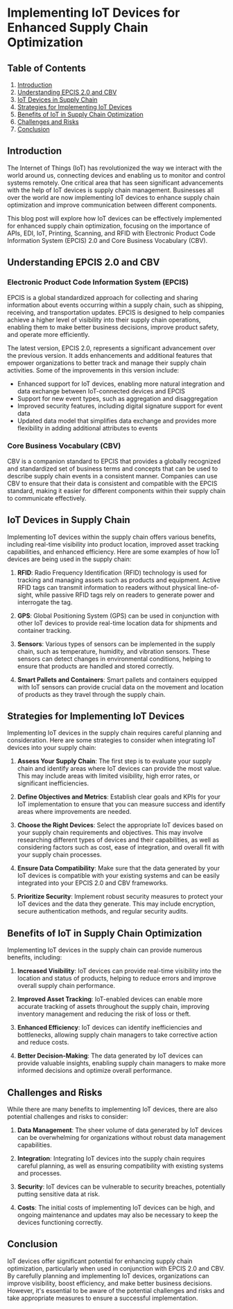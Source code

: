 # Implementing IoT Devices for Enhanced Supply Chain Optimization

## Table of Contents

1. [Introduction](#introduction)
2. [Understanding EPCIS 2.0 and CBV](#understanding-epcis-20-and-cbv)
3. [IoT Devices in Supply Chain](#iot-devices-in-supply-chain)
4. [Strategies for Implementing IoT Devices](#strategies-for-implementing-iot-devices)
5. [Benefits of IoT in Supply Chain Optimization](#benefits-of-iot-in-supply-chain-optimization)
6. [Challenges and Risks](#challenges-and-risks)
7. [Conclusion](#conclusion)

## Introduction

The Internet of Things (IoT) has revolutionized the way we interact with the world around us, connecting devices and enabling us to monitor and control systems remotely. One critical area that has seen significant advancements with the help of IoT devices is supply chain management. Businesses all over the world are now implementing IoT devices to enhance supply chain optimization and improve communication between different components.

This blog post will explore how IoT devices can be effectively implemented for enhanced supply chain optimization, focusing on the importance of APIs, EDI, IoT, Printing, Scanning, and RFID with Electronic Product Code Information System (EPCIS) 2.0 and Core Business Vocabulary (CBV).

## Understanding EPCIS 2.0 and CBV

### Electronic Product Code Information System (EPCIS)

EPCIS is a global standardized approach for collecting and sharing information about events occurring within a supply chain, such as shipping, receiving, and transportation updates. EPCIS is designed to help companies achieve a higher level of visibility into their supply chain operations, enabling them to make better business decisions, improve product safety, and operate more efficiently.

The latest version, EPCIS 2.0, represents a significant advancement over the previous version. It adds enhancements and additional features that empower organizations to better track and manage their supply chain activities. Some of the improvements in this version include:

- Enhanced support for IoT devices, enabling more natural integration and data exchange between IoT-connected devices and EPCIS
- Support for new event types, such as aggregation and disaggregation
- Improved security features, including digital signature support for event data
- Updated data model that simplifies data exchange and provides more flexibility in adding additional attributes to events

### Core Business Vocabulary (CBV)

CBV is a companion standard to EPCIS that provides a globally recognized and standardized set of business terms and concepts that can be used to describe supply chain events in a consistent manner. Companies can use CBV to ensure that their data is consistent and compatible with the EPCIS standard, making it easier for different components within their supply chain to communicate effectively.

## IoT Devices in Supply Chain

Implementing IoT devices within the supply chain offers various benefits, including real-time visibility into product location, improved asset tracking capabilities, and enhanced efficiency. Here are some examples of how IoT devices are being used in the supply chain:

1. **RFID**: Radio Frequency Identification (RFID) technology is used for tracking and managing assets such as products and equipment. Active RFID tags can transmit information to readers without physical line-of-sight, while passive RFID tags rely on readers to generate power and interrogate the tag.

2. **GPS**: Global Positioning System (GPS) can be used in conjunction with other IoT devices to provide real-time location data for shipments and container tracking.

3. **Sensors**: Various types of sensors can be implemented in the supply chain, such as temperature, humidity, and vibration sensors. These sensors can detect changes in environmental conditions, helping to ensure that products are handled and stored correctly.

4. **Smart Pallets and Containers**: Smart pallets and containers equipped with IoT sensors can provide crucial data on the movement and location of products as they travel through the supply chain.

## Strategies for Implementing IoT Devices

Implementing IoT devices in the supply chain requires careful planning and consideration. Here are some strategies to consider when integrating IoT devices into your supply chain:

1. **Assess Your Supply Chain**: The first step is to evaluate your supply chain and identify areas where IoT devices can provide the most value. This may include areas with limited visibility, high error rates, or significant inefficiencies.

2. **Define Objectives and Metrics**: Establish clear goals and KPIs for your IoT implementation to ensure that you can measure success and identify areas where improvements are needed.

3. **Choose the Right Devices**: Select the appropriate IoT devices based on your supply chain requirements and objectives. This may involve researching different types of devices and their capabilities, as well as considering factors such as cost, ease of integration, and overall fit with your supply chain processes.

4. **Ensure Data Compatibility**: Make sure that the data generated by your IoT devices is compatible with your existing systems and can be easily integrated into your EPCIS 2.0 and CBV frameworks.

5. **Prioritize Security**: Implement robust security measures to protect your IoT devices and the data they generate. This may include encryption, secure authentication methods, and regular security audits.

## Benefits of IoT in Supply Chain Optimization

Implementing IoT devices in the supply chain can provide numerous benefits, including:

1. **Increased Visibility**: IoT devices can provide real-time visibility into the location and status of products, helping to reduce errors and improve overall supply chain performance.

2. **Improved Asset Tracking**: IoT-enabled devices can enable more accurate tracking of assets throughout the supply chain, improving inventory management and reducing the risk of loss or theft.

3. **Enhanced Efficiency**: IoT devices can identify inefficiencies and bottlenecks, allowing supply chain managers to take corrective action and reduce costs.

4. **Better Decision-Making**: The data generated by IoT devices can provide valuable insights, enabling supply chain managers to make more informed decisions and optimize overall performance.

## Challenges and Risks

While there are many benefits to implementing IoT devices, there are also potential challenges and risks to consider:

1. **Data Management**: The sheer volume of data generated by IoT devices can be overwhelming for organizations without robust data management capabilities.

2. **Integration**: Integrating IoT devices into the supply chain requires careful planning, as well as ensuring compatibility with existing systems and processes.

3. **Security**: IoT devices can be vulnerable to security breaches, potentially putting sensitive data at risk.

4. **Costs**: The initial costs of implementing IoT devices can be high, and ongoing maintenance and updates may also be necessary to keep the devices functioning correctly.

## Conclusion

IoT devices offer significant potential for enhancing supply chain optimization, particularly when used in conjunction with EPCIS 2.0 and CBV. By carefully planning and implementing IoT devices, organizations can improve visibility, boost efficiency, and make better business decisions. However, it's essential to be aware of the potential challenges and risks and take appropriate measures to ensure a successful implementation.